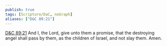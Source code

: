 ```yaml
---
publish: true
tags: [Scripture/DaC, noGraph]
aliases: ["D&C 89:21"]
---
```

[D&C 89:21](https://churchofjesuschrist.org/study/scriptures/dc-testament/dc/89?lang=eng&id=p21#p21) And I, the Lord, give unto them a promise, that the destroying angel shall pass by them, as the children of Israel, and not slay them. Amen.





